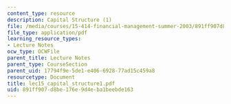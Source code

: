 ```yaml
---
content_type: resource
description: Capital Structure (1)
file: /media/courses/15-414-financial-management-summer-2003/891ff907d8be176e9d4eba1beebde163_lec15_capital_structure1.pdf
file_type: application/pdf
learning_resource_types:
- Lecture Notes
ocw_type: OCWFile
parent_title: Lecture Notes
parent_type: CourseSection
parent_uid: 17794f9e-5de1-e406-6928-77ad15c459a8
resourcetype: Document
title: lec15_capital_structure1.pdf
uid: 891ff907-d8be-176e-9d4e-ba1beebde163
---
```

